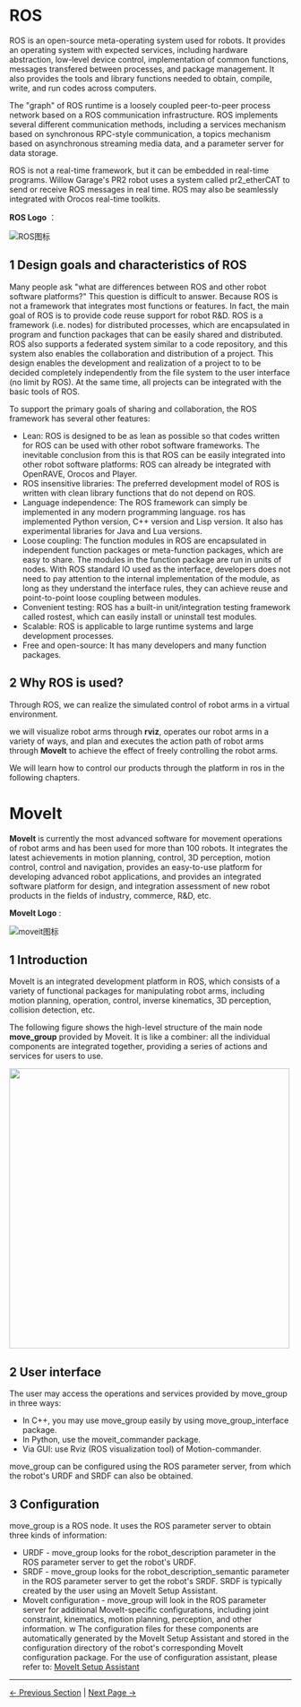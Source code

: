 # ROS

ROS is an open-source meta-operating system used for robots. It provides an operating system with expected services, including hardware abstraction, low-level device control, implementation of common functions, messages transfered between processes, and package management. It also provides the tools and library functions needed to obtain, compile, write, and run codes across computers.

The "graph" of ROS runtime is a loosely coupled peer-to-peer process network based on a ROS communication infrastructure. ROS implements several different communication methods, including a services mechanism based on synchronous RPC-style communication, a topics mechanism based on asynchronous streaming media data, and a parameter server for data storage.

ROS is not a real-time framework, but it can be embedded in real-time programs. Willow Garage's PR2 robot uses a system called pr2_etherCAT to send or receive ROS messages in real time. ROS may also be seamlessly integrated with Orocos real-time toolkits.

**ROS Logo** ：

![ROS图标](../../resources/11-ApplicationBaseROS/icon.png)

## 1 Design goals and characteristics of ROS

Many people ask "what are differences between ROS and other robot software platforms?" This question is difficult to answer. Because ROS is not a framework that integrates most functions or features. In fact, the main goal of ROS is to provide code reuse support for robot R&D. ROS is a framework (i.e. nodes) for distributed processes, which are encapsulated in program and function packages that can be easily shared and distributed. ROS also supports a federated system similar to a code repository, and this system also enables the collaboration and distribution of a project. This design enables the development and realization of a project to to be decided completely independently from the file system to the user interface (no limit by ROS). At the same time, all projects can be integrated with the basic tools of ROS.

To support the primary goals of sharing and collaboration, the ROS framework has several other features:

 * Lean: ROS is designed to be as lean as possible so that codes written for ROS can be used with other robot software frameworks. The inevitable conclusion from this is that ROS can be easily integrated into other robot software platforms: ROS can already be integrated with OpenRAVE, Orocos and Player.
 * ROS insensitive libraries: The preferred development model of ROS is written with clean library functions that do not depend on ROS.
 * Language independence: The ROS framework can simply be implemented in any modern programming language. ros has implemented Python version, C++ version and Lisp version. It also has experimental libraries for Java and Lua versions.
 * Loose coupling: The function modules in ROS are encapsulated in independent function packages or meta-function packages, which are easy to share. The modules in the function package are run in units of nodes. With ROS standard IO used as the interface, developers does not need to pay attention to the internal implementation of the module, as long as they understand the interface rules, they can achieve reuse and point-to-point loose coupling between modules.
 * Convenient testing: ROS has a built-in unit/integration testing framework called rostest, which can easily install or uninstall test modules.
 * Scalable: ROS is applicable to large runtime systems and large development processes.
 * Free and open-source: It has many developers and many function packages.

## 2 Why ROS is used?

Through ROS, we can realize the simulated control of robot arms in a virtual environment.

we will visualize robot arms through **rviz**, operates our robot arms in a variety of ways, and plan and executes the action path of robot arms through **MoveIt** to achieve the effect of freely controlling the robot arms.

We will learn how to control our products through the platform in ros in the following chapters.


# MoveIt

**MoveIt** is currently the most advanced software for movement operations of robot arms and has been used for more than 100 robots. It integrates the latest achievements in motion planning, control, 3D perception, motion control, control and navigation, provides an easy-to-use platform for developing advanced robot applications, and provides an integrated software platform for design, and integration assessment of new robot products in the fields of industry, commerce, R&D, etc.

**MoveIt Logo** :

![moveit图标](../../resources/11-ApplicationBaseROS/moveit-icon.png)

## 1 Introduction

MoveIt is an integrated development platform in ROS, which consists of a variety of functional packages for manipulating robot arms, including motion planning, operation, control, inverse kinematics, 3D perception, collision detection, etc.

The following figure shows the high-level structure of the main node **move_group** provided by Moveit. It is like a combiner: all the individual components are integrated together, providing a series of actions and services for users to use.

<img src =../../resources/11-ApplicationBaseROS/moveit-3.png
width ="500"  align = "center">

## 2 User interface

The user may access the operations and services provided by move_group in three ways:

 * In C++, you may use move_group easily by using move_group_interface package.
 * In Python, use the moveit_commander package.
 * Via GUI: use Rviz (ROS visualization tool) of Motion-commander.

move_group can be configured using the ROS parameter server, from which the robot's URDF and SRDF can also be obtained.


## 3 Configuration

move_group is a ROS node. It uses the ROS parameter server to obtain three kinds of information:

- URDF - move_group looks for the robot_description parameter in the ROS parameter server to get the robot's URDF.
- SRDF - move_group looks for the robot_description_semantic parameter in the ROS parameter server to get the robot's SRDF. SRDF is typically created by the user using an MoveIt Setup Assistant.
- MoveIt configuration - move_group will look in the ROS parameter server for additional MoveIt-specific configurations, including joint constraint, kinematics, motion planning, perception, and other information. w The configuration files for these components are automatically generated by the MoveIt Setup Assistant and stored in the configuration directory of the robot's corresponding MoveIt configuration package. For the use of configuration assistant, please refer to: [MoveIt Setup Assistant](https://moveit.picknik.ai/main/doc/examples/setup_assistant/setup_assistant_tutorial.html)

---

[← Previous Section](../../10-ApplicationBasePython/README.md) | [Next Page →](../11.1-ROS1/11.1.1-320M5/11.1.1.1-环境搭建.md)
